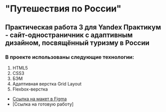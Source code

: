 # "Путешествия по России"

## Практическая работа 3 для Yandex Практикум - сайт-одностраничник с адаптивным дизайном, посвящённый туризму в России

### В проекте использованы следующие технологии:
1. HTML5 
2. CSS3 
3. БЭМ 
4. Адаптивная верстка Grid Layout
5. Flexbox-верстка

* [Ссылка на макет в Figma](https://www.figma.com/file/5S2WSbEFL6awjVWJ0NWL8Q/Sprint-3_-Russia-_-desktop-mobile?node-id=28503%3A0)
* [Ссылка на готовую работу]

